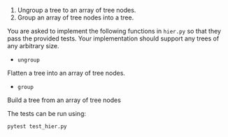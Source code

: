 

1. Ungroup a tree to an array of tree nodes.
2. Group an array of tree nodes into a tree.

You are asked to implement the following functions in `hier.py` so that they pass the provided tests. Your implementation should support any trees of any arbitrary size.

* `ungroup`

Flatten a tree into an array of tree nodes.

* `group`

Build a tree from an array of tree nodes

The tests can be run using:

    pytest test_hier.py